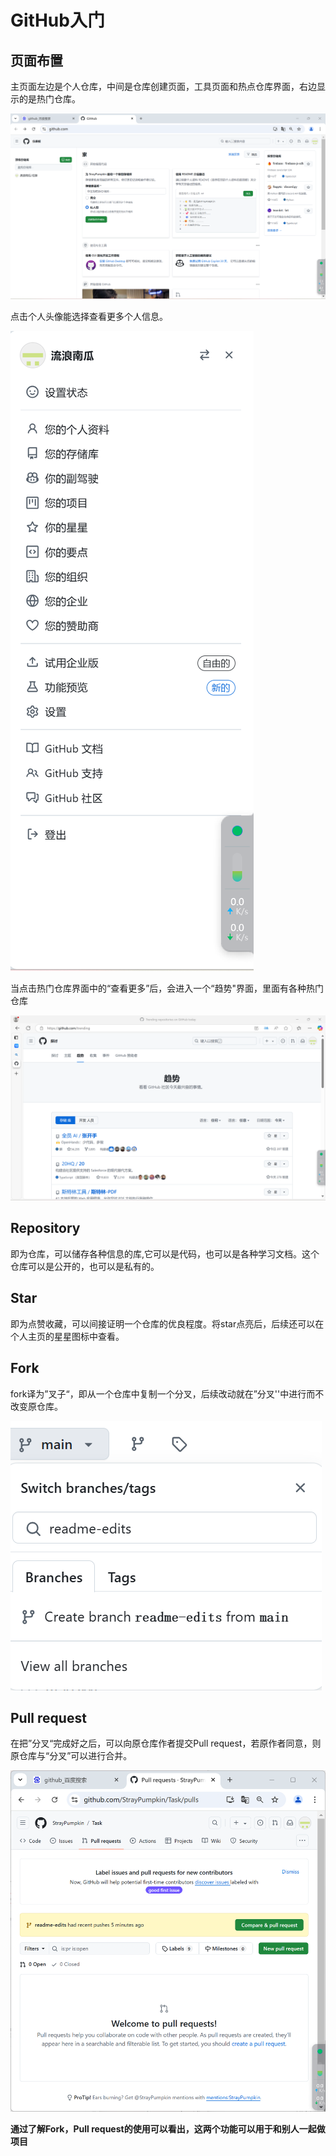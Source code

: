 # GitHub入门

## 页面布置

主页面左边是个人仓库，中间是仓库创建页面，工具页面和热点仓库界面，右边显示的是热门仓库。

![](https://raw.githubusercontent.com/StrayPumpkin/img/main/4.png)

点击个人头像能选择查看更多个人信息。

![](https://raw.githubusercontent.com/StrayPumpkin/img/main/3.png)

当点击热门仓库界面中的“查看更多”后，会进入一个“趋势"界面，里面有各种热门仓库

![ ](https://raw.githubusercontent.com/StrayPumpkin/img/main/2.png)

## Repository

即为仓库，可以储存各种信息的库,它可以是代码，也可以是各种学习文档。这个仓库可以是公开的，也可以是私有的。

## Star

即为点赞收藏，可以间接证明一个仓库的优良程度。将star点亮后，后续还可以在个人主页的星星图标中查看。

## Fork

fork译为”叉子“，即从一个仓库中复制一个分叉，后续改动就在”分叉''中进行而不改变原仓库。

![](https://raw.githubusercontent.com/StrayPumpkin/img/main/5.png)

## Pull request

在把”分叉“完成好之后，可以向原仓库作者提交Pull request，若原作者同意，则原仓库与“分叉”可以进行合并。

![](https://raw.githubusercontent.com/StrayPumpkin/img/main/7.png)

**通过了解Fork，Pull request的使用可以看出，这两个功能可以用于和别人一起做项目**